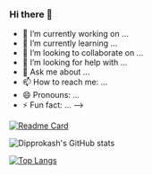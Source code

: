 ### Hi there 👋


- 🔭 I’m currently working on ...
- 🌱 I’m currently learning ...
- 👯 I’m looking to collaborate on ...
- 🤔 I’m looking for help with ...
- 💬 Ask me about ...
- 📫 How to reach me: ...
- 😄 Pronouns: ...
- ⚡ Fun fact: ...
-->

[![Readme Card](https://github-readme-stats.vercel.app/api/pin/?username=imdipprokash&repo=github-readme-stats)](https://github.com/imdipprokash/github-readme-stats)


![Dipprokash's GitHub stats](https://github-readme-stats.vercel.app/api?username=imdipprokash&show_icons=true&theme=transparent)



[![Top Langs](https://github-readme-stats.vercel.app/api/top-langs/?username=imdipprokash&layout=compact)](https://github.com/imdipprokash/github-readme-stats)

